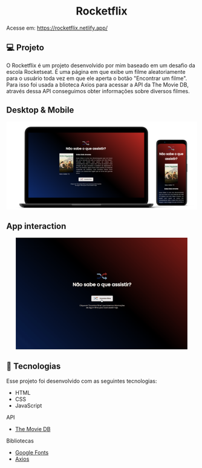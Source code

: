 <h1 align="center">
  Rocketflix
</h1>

Acesse em: https://rocketflix.netlify.app/

## 💻 Projeto

O Rocketflix é um projeto desenvolvido por mim baseado em um desafio da escola Rocketseat. É uma página em que exibe um filme aleatoriamente para o usuário toda vez 
em que ele aperta o botão "Encontrar um filme". Para isso foi usada a blioteca Axios para acessar a API da The Movie DB, através dessa API conseguimos obter
informações sobre diversos filmes. 

<h2>Desktop & Mobile</h2>
<p align="center">
  <img alt="app-desktop-mobile" src=".github/desktop&mobile.PNG">
</p>

<h2>App interaction</h2>
<p align="center">
  <img alt="app-gif" src=".github/rocketflix.gif" width=90%>
</p>

## 🚀 Tecnologias

Esse projeto foi desenvolvido com as seguintes tecnologias:

- HTML
- CSS
- JavaScript

API
- [The Movie DB](https://www.themoviedb.org/)


Bibliotecas

- [Google Fonts](https://fonts.google.com/)
- [Axios](https://axios-http.com/)

